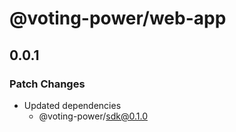 # @voting-power/web-app

## 0.0.1

### Patch Changes

- Updated dependencies
  - @voting-power/sdk@0.1.0
